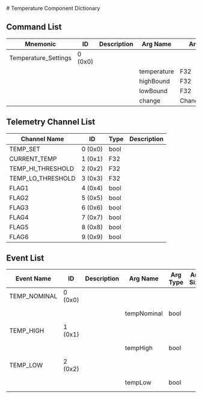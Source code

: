 <title>Temperature Component Dictionary</title>
# Temperature Component Dictionary


## Command List

|Mnemonic|ID|Description|Arg Name|Arg Type|Comment
|---|---|---|---|---|---|
|Temperature_Settings|0 (0x0)|| | |
| | | |temperature|F32||
| | | |highBound|F32||
| | | |lowBound|F32||
| | | |change|ChangeOfTemp||

## Telemetry Channel List

|Channel Name|ID|Type|Description|
|---|---|---|---|
|TEMP_SET|0 (0x0)|bool||
|CURRENT_TEMP|1 (0x1)|F32||
|TEMP_HI_THRESHOLD|2 (0x2)|F32||
|TEMP_LO_THRESHOLD|3 (0x3)|F32||
|FLAG1|4 (0x4)|bool||
|FLAG2|5 (0x5)|bool||
|FLAG3|6 (0x6)|bool||
|FLAG4|7 (0x7)|bool||
|FLAG5|8 (0x8)|bool||
|FLAG6|9 (0x9)|bool||

## Event List

|Event Name|ID|Description|Arg Name|Arg Type|Arg Size|Description
|---|---|---|---|---|---|---|
|TEMP_NOMINAL|0 (0x0)|| | | | |
| | | |tempNominal|bool||The val1 argument|
|TEMP_HIGH|1 (0x1)|| | | | |
| | | |tempHigh|bool||The val1 argument|
|TEMP_LOW|2 (0x2)|| | | | |
| | | |tempLow|bool||The val1 argument|
